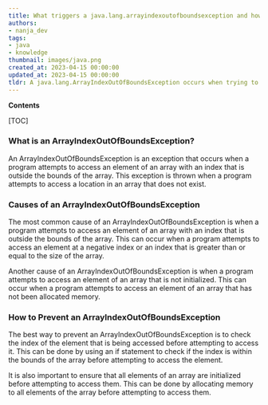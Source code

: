 ```yaml
---
title: What triggers a java.lang.arrayindexoutofboundsexception and how can I avoid it?
authors:
- nanja_dev
tags:
- java
- knowledge
thumbnail: images/java.png
created_at: 2023-04-15 00:00:00
updated_at: 2023-04-15 00:00:00
tldr: A java.lang.ArrayIndexOutOfBoundsException occurs when trying to access an array index that does not exist, and can be prevented by ensuring that the index is within the array bounds.
---
```


**Contents**

[TOC]

### What is an ArrayIndexOutOfBoundsException?
An ArrayIndexOutOfBoundsException is an exception that occurs when a program attempts to access an element of an array with an index that is outside the bounds of the array. This exception is thrown when a program attempts to access a location in an array that does not exist.

### Causes of an ArrayIndexOutOfBoundsException
The most common cause of an ArrayIndexOutOfBoundsException is when a program attempts to access an element of an array with an index that is outside the bounds of the array. This can occur when a program attempts to access an element at a negative index or an index that is greater than or equal to the size of the array.

Another cause of an ArrayIndexOutOfBoundsException is when a program attempts to access an element of an array that is not initialized. This can occur when a program attempts to access an element of an array that has not been allocated memory.

### How to Prevent an ArrayIndexOutOfBoundsException
The best way to prevent an ArrayIndexOutOfBoundsException is to check the index of the element that is being accessed before attempting to access it. This can be done by using an if statement to check if the index is within the bounds of the array before attempting to access the element.

It is also important to ensure that all elements of an array are initialized before attempting to access them. This can be done by allocating memory to all elements of the array before attempting to access them.
